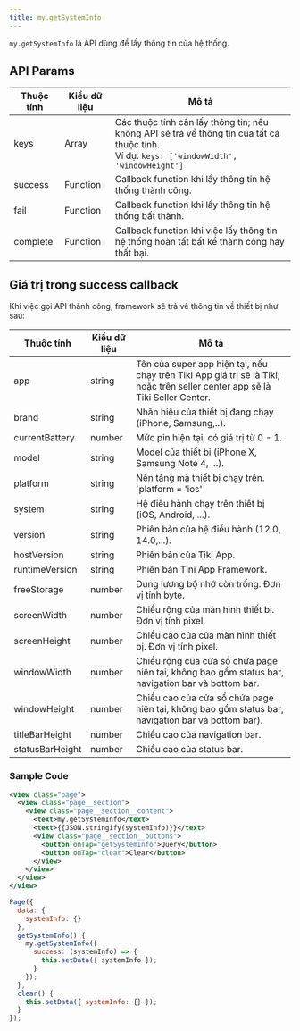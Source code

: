 ```yaml
---
title: my.getSystemInfo
---
```


`my.getSystemInfo` là API dùng để lấy thông tin của hệ thống.

## API Params

| Thuộc tính | Kiểu dữ liệu | Mô tả                                                                                                                                           |
| ---------- | ------------ | ----------------------------------------------------------------------------------------------------------------------------------------------- |
| keys       | Array        | Các thuộc tính cần lấy thông tin; nếu không API sẽ trả về thông tin của tất cả thuộc tính. <br/> Ví dụ: `keys: ['windowWidth', 'windowHeight']` |
| success    | Function     | Callback function khi lấy thông tin hệ thống thành công.                                                                                        |
| fail       | Function     | Callback function khi lấy thông tin hệ thống bất thành.                                                                                         |
| complete   | Function     | Callback function khi việc lấy thông tin hệ thống hoàn tất bất kể thành công hay thất bại.                                                      |

## Giá trị trong success callback

Khi việc gọi API thành công, framework sẽ trả về thông tin về thiết bị như sau:

| Thuộc tính      | Kiểu dữ liệu | Mô tả                                                                                                                        |
| --------------- | ------------ | ---------------------------------------------------------------------------------------------------------------------------- |
| app             | string       | Tên của super app hiện tại, nếu chạy trên Tiki App giá trị sẽ là Tiki; hoặc trên seller center app sẽ là Tiki Seller Center. |
| brand           | string       | Nhãn hiệu của thiết bị đang chạy (iPhone, Samsung,..).                                                                       |
| currentBattery  | number       | Mức pin hiện tại, có giá trị từ 0 - 1.                                                                                       |
| model           | string       | Model của thiết bị (iPhone X, Samsung Note 4, ...).                                                                          |
| platform        | string       | Nền tảng mà thiết bị chạy trên. `platform =  'ios' | 'android' | 'macos' | 'windows' | 'web' | 'native'`       |
| system          | string       | Hệ điều hành chạy trên thiết bị (iOS, Android, ...).                                                      |
| version         | string       | Phiên bản của hệ điều hành (12.0, 14.0,...).                                                                                 |
| hostVersion     | string       | Phiên bản của Tiki App.                                                                                                      |
| runtimeVersion  | string       | Phiên bản Tini App Framework.                                                                                                | . |
| freeStorage     | number       | Dung lượng bộ nhớ còn trống. Đơn vị tính byte.                                                                               |
| screenWidth     | number       | Chiều rộng của màn hình thiết bị. Đơn vị tính pixel.                                                                         |
| screenHeight    | number       | Chiều cao của của màn hình thiết bị. Đơn vị tính pixel.                                                                      |
| windowWidth     | number       | Chiều rộng của cửa sổ chứa page hiện tại, không bao gồm status bar, navigation bar và bottom bar.                            |
| windowHeight    | number       | Chiều cao của cửa sổ chứa page hiện tại, không bao gồm status bar, navigation bar và bottom bar).                            |
| titleBarHeight  | number       | Chiều cao của navigation bar.                                                                                                |
| statusBarHeight | number       | Chiều cao của status bar.                                                                                                    |

### Sample Code

```xml
<view class="page">
  <view class="page__section">
    <view class="page__section__content">
      <text>my.getSystemInfo</text>
      <text>{{JSON.stringify(systemInfo)}}</text>
      <view class="page__section__buttons">
        <button onTap="getSystemInfo">Query</button>
        <button onTap="clear">Clear</button>
      </view>
    </view>
  </view>
</view>
```

```js
Page({
  data: {
    systemInfo: {}
  },
  getSystemInfo() {
    my.getSystemInfo({
      success: (systemInfo) => {
        this.setData({ systemInfo });
      }
    });
  },
  clear() {
    this.setData({ systemInfo: {} });
  }
});
```
